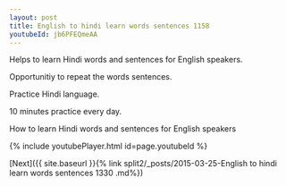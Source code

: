 ```yaml
---
layout: post
title: English to hindi learn words sentences 1158 
youtubeId: jb6PFEQmeAA
---
```

 
 
Helps to learn Hindi words and sentences for English speakers.

Opportunitiy to repeat the words sentences. 

Practice Hindi language. 
 
10 minutes practice every day. 
 
How to learn Hindi words and sentences for English speakers 
 
{% include youtubePlayer.html id=page.youtubeId %}
 
 
[Next]({{ site.baseurl }}{% link  split2/_posts/2015-03-25-English to hindi learn words sentences 1330 .md%})
 
